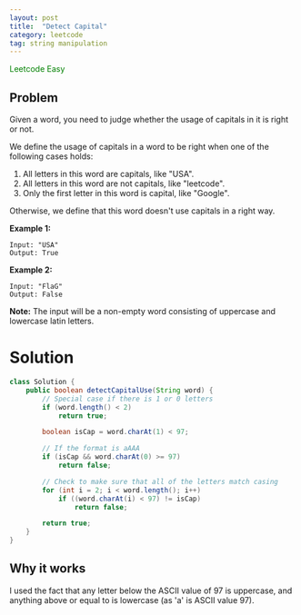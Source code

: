 ```yaml
---
layout: post
title:  "Detect Capital"
category: leetcode
tag: string manipulation
---
```


<span style="color:green;">Leetcode Easy</span>

## Problem

Given a word, you need to judge whether the usage of capitals in it is right or not.

We define the usage of capitals in a word to be right when one of the following cases holds:

1. All letters in this word are capitals, like "USA".
2. All letters in this word are not capitals, like "leetcode".
3. Only the first letter in this word is capital, like "Google".

Otherwise, we define that this word doesn't use capitals in a right way.

**Example 1:**

```
Input: "USA"
Output: True
```

**Example 2:**

```
Input: "FlaG"
Output: False
```

**Note:** The input will be a non-empty word consisting of uppercase and lowercase latin letters.

# Solution

```java
class Solution {
    public boolean detectCapitalUse(String word) {
        // Special case if there is 1 or 0 letters
        if (word.length() < 2)
            return true;

        boolean isCap = word.charAt(1) < 97;

        // If the format is aAAA
        if (isCap && word.charAt(0) >= 97)
            return false;

        // Check to make sure that all of the letters match casing
        for (int i = 2; i < word.length(); i++)
            if ((word.charAt(i) < 97) != isCap)
                return false;

        return true;
    }
}
```

## Why it works

I used the fact that any letter below the ASCII value of 97 is uppercase, and anything above or equal to is lowercase (as 'a' is ASCII value 97).

